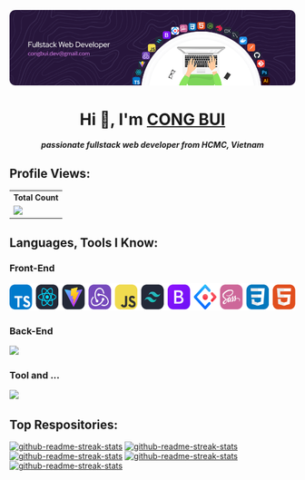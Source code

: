 ![Header](./header-image.png)
<h1 align="center">Hi 👋, I'm <a href="javascript:void(0)" target="_blank">CONG BUI</a></h1>
<h5 align="center">passionate fullstack web developer from HCMC, Vietnam</h5>

## Profile Views:

<table>
    <tr>
        <th>Total Count</th>
    </tr>
    <tr>
        <td>
            <a href="https://github.com/congkti"> <img src="https://komarev.com/ghpvc/?username=congkti&style=for-the-badge&color=brightgreen" /> </a>
        </td>
    </tr>
</table>

## Languages, Tools I Know:

### Front-End

<p align="left">
<!--     <img
        src="https://skillicons.dev/icons?i=ts,react,vite,redux,js,tailwind,bootstrap,sass,css,html"
    /> -->
    <img height="48" src="./frontend_ok.svg" />
</p>

### Back-End

<p align="left">
    <img
        src="https://skillicons.dev/icons?i=nodejs,nestjs,express,mysql,ts,js,docker"
    />
</p>

### Tool and ...

<p align="left">
    <img
        src="https://skillicons.dev/icons?i=postman,figma,github,git,photoshop,illustrator"
    />
</p>

## Top Respositories:

<p align="left">
    <a target="_blank" href="https://github.com/congkti/FE_BC68_Capstone_BS"
        ><img
            width="278"
            src="https://denvercoder1-github-readme-stats.vercel.app/api/pin/?username=congkti&repo=FE_BC68_Capstone_BS&theme=react&bg_color=1F222E&title_color=11F7A0&hide_border=true&icon_color=F8D866&show_icons=false"
            alt="github-readme-streak-stats"
    /></a>
    <a target="_blank" href="https://github.com/congkti/FE_BC68_Javascript_api"
        ><img
            width="278"
            src="https://denvercoder1-github-readme-stats.vercel.app/api/pin/?username=congkti&repo=FE_BC68_Javascript_api&theme=react&bg_color=1F222E&title_color=11F7A0&hide_border=true&icon_color=F8D866&show_icons=false"
            alt="github-readme-streak-stats"
    /></a>
    <a target="_blank" href="https://github.com/congkti/FE_BC68_eLearning"
        ><img
            width="278"
            src="https://denvercoder1-github-readme-stats.vercel.app/api/pin/?username=congkti&repo=FE_BC68_eLearning&theme=react&bg_color=1F222E&title_color=11F7A0&hide_border=true&icon_color=F8D866&show_icons=false"
            alt="github-readme-streak-stats"
    /></a>
    <a target="_blank" href="https://github.com/congkti/BE_Capstone_Pinterest"
        ><img
            width="278"
            src="https://denvercoder1-github-readme-stats.vercel.app/api/pin/?username=congkti&repo=BE_Capstone_Pinterest&theme=react&bg_color=1F222E&title_color=11F7A0&hide_border=true&icon_color=F8D866&show_icons=false"
            alt="github-readme-streak-stats"
    /></a>
    <a target="_blank" href="https://github.com/congkti/BE_CapstoneCuoiKhoa"
        ><img
            width="278"
            src="https://denvercoder1-github-readme-stats.vercel.app/api/pin/?username=congkti&repo=BE_CapstoneCuoiKhoa&theme=react&bg_color=1F222E&title_color=11F7A0&hide_border=true&icon_color=F8D866&show_icons=false"
            alt="github-readme-streak-stats"
    /></a>
</p>
